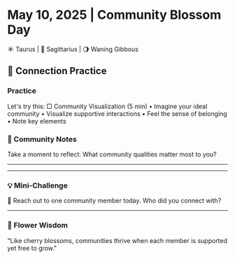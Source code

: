 # May 10, 2025 | Community Blossom Day
☀️ Taurus | 🌙 Sagittarius | 🌖 Waning Gibbous

## 🌸 Connection Practice

### Practice
Let's try this:
□ Community Visualization (5 min)
  • Imagine your ideal community
  • Visualize supportive interactions
  • Feel the sense of belonging
  • Note key elements

### 📝 Community Notes
Take a moment to reflect:
What community qualities matter most to you?
_______________________
_______________________

### 💡 Mini-Challenge
🤝 Reach out to one community member today. Who did you connect with?
_______________________

### 🌸 Flower Wisdom
"Like cherry blossoms, communities thrive when each member is supported yet free to grow." 